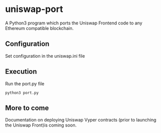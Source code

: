 # uniswap-port
A Python3 program which ports the Uniswap Frontend code to any Ethereum compatible blockchain.

## Configuration
Set configuration in the uniswap.ini file

## Execution
Run the port.py file
```
python3 port.py
```

## More to come
Documentation on deploying Uniswap Vyper contracts (prior to launching the Uniswap Front)is coming soon. 
